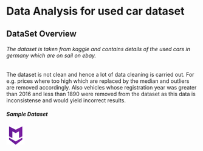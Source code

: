 # Data Analysis for used car dataset
## DataSet Overview
###### The dataset is taken from kaggle and contains details of the used cars in germany which are on sail on ebay. 
The dataset is not clean and hence a lot of data cleaning is carried out. For e.g. prices where too high which are replaced
by the median and outliers are removed accordingly. Also vehicles whose registration year was greater than 2016 and less than 
1890 were removed from the dataset as this data is inconsistense and would yield incorrect results.
##### Sample Dataset
![alt text](https://github.com/adam-p/markdown-here/raw/master/src/common/images/icon48.png "Logo Title Text 1")
